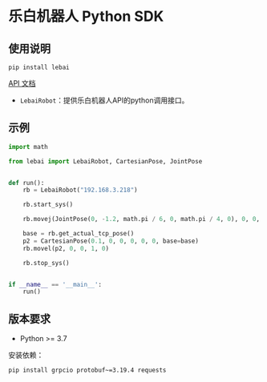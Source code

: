 # 乐白机器人 Python SDK

## 使用说明

```
pip install lebai
```

[API 文档](https://docs.lebai.ltd/sdk/python/)

- `LebaiRobot`：提供乐白机器人API的python调用接口。


## 示例

```python
import math

from lebai import LebaiRobot, CartesianPose, JointPose


def run():
    rb = LebaiRobot("192.168.3.218")

    rb.start_sys()

    rb.movej(JointPose(0, -1.2, math.pi / 6, 0, math.pi / 4, 0), 0, 0, 1, 0)

    base = rb.get_actual_tcp_pose()
    p2 = CartesianPose(0.1, 0, 0, 0, 0, 0, base=base)
    rb.movel(p2, 0, 0, 1, 0)

    rb.stop_sys()


if __name__ == '__main__':
    run()
```

## 版本要求

- Python >= 3.7

安装依赖：
```bash
pip install grpcio protobuf~=3.19.4 requests
```

